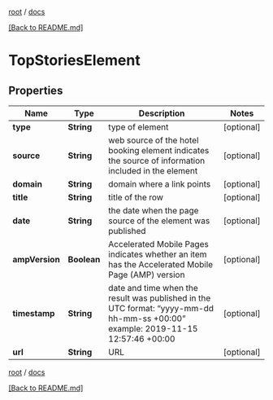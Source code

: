 [root](./../ "root") / [docs](./ "docs")

[[Back to README.md]](./../README.md "[Back to README.md]")

# TopStoriesElement

## Properties

| Name | Type | Description | Notes |
|------------ | ------------- | ------------- | -------------|
|**type** | **String** | type of element |  [optional] |
|**source** | **String** | web source of the hotel booking element indicates the source of information included in the element |  [optional] |
|**domain** | **String** | domain where a link points |  [optional] |
|**title** | **String** | title of the row |  [optional] |
|**date** | **String** | the date when the page source of the element was published |  [optional] |
|**ampVersion** | **Boolean** | Accelerated Mobile Pages indicates whether an item has the Accelerated Mobile Page (AMP) version |  [optional] |
|**timestamp** | **String** | date and time when the result was published in the UTC format: “yyyy-mm-dd hh-mm-ss +00:00” example: 2019-11-15 12:57:46 +00:00 |  [optional] |
|**url** | **String** | URL |  [optional] |

[root](./../ "root") / [docs](./ "docs")

[[Back to README.md]](./../README.md "[Back to README.md]")